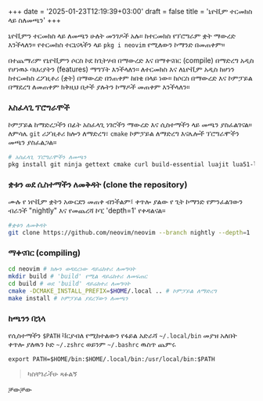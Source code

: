 +++
date = '2025-01-23T12:19:39+03:00'
draft = false
title = 'ኒዮቪም ተርመክስ ላይ ስለመጫን'
+++


ኒዮቪምን ተርመክስ ላይ ለመጫን ሁለት መንገዶች አሉ። ከተርመክስ የፕሮግራም ቋት ማውረድ እንችላለን። የተርመክስ ተርኒናላችን ላይ `pkg i neovim` የሚለውን ኮማንድ በመጠቀም።

በተጨማሪም የኒዮቪምን ሶርስ ኮደ ከጊትሃብ በማውረድ እና በማቀናበር (compile) በማድረግ አዲስ የሆነዉኑ ባህሪያትን (features) ማግኘት እንችላለን። ለተርመክስ እና ለኒዮቪም አዲስ ከሆነን ከተርመክስ ረፖዚቶሪ (ቋት) በማውረድ በንጠቀም ከበቂ በላይ ነው። ከሶርስ በማውረድ እና ኮምፓይል በማደረግ ለመጠቀም ክቅዚህ በታች ያሉትን ኮማዶች መጠቀም እንችላለን።


### አስፈላጊ ፕሮግራሞች

ኮምፓይል ከማድረጋችን በፊት አስፈላጊ ነገሮችን ማውረድ እና ሲስተማችን ላይ መጫን ያስፈልገናል። ለምሳሌ `git` ሪፖዚቶሪ ክሎን ለማድረግ፣ `cmake` ኮምፓይል ለማድረግ እናሌሎች ፕሮግራሞችን መጫን ያስፈልጋል። 

```bash
# አስፈላጊ ፕሮግራሞችን ለመጫን
pkg install git ninja gettext cmake curl build-essential luajit lua51-lpeg tree-sitter libtool automake utf8proc lua51 libluajit luarocks
```


### ቋቱን ወደ ሲስተማችን ለመቅዳት (clone the repository)
 
 ሙሉ የ ነዮቪም ቋትን አውርደን መጠቀ ብንችልም፤ ቀጥሎ ያልው የ ጊት ኮማንድ የምንፈልገውን ብራንች "nightly" እና የመጨረሻ ኮፒ 'depth=1' የቀዳልናል።
 
```bash
#ቋቱን ለመቅዳት
git clone https://github.com/neovim/neovim --branch nightly --depth=1
```
### ማቀናበር (compiling)

```bash
cd neovim # ክሎን ወዳደረነው ዳይሬክተሪ ለመግባት
mkdir build # 'build' የሚል ዳይሬክተሪ ለመፍጠር
cd build # ወደ 'build' ዳይሬክተሪ ለመግባት
cmake -DCMAKE_INSTALL_PREFIX=$HOME/.local .. # ኮምፓይል ለማድረግ
make install # ኮምፓይል ያደረኘውን ለመጫን
```

### ከጫንን በኋላ

የሲስተማችን  `$PATH` ቫርያብለ የሚከተልውን የፋይል አድራሻ `~/.local/bin` መያዝ አለበት
ቀጥሎ ያለዉን ኮድ `~/.zshrc` ወይንም `~/.bashrc` ዉስጥ ጨምሩ

 `export PATH=$HOME/bin:$HOME/.local/bin:/usr/local/bin:$PATH`

> ካስቸገራችሁ ጻፉልኝ

ቻውቻው
